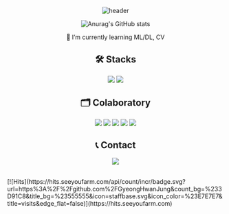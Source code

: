 <!--### Hi there 👋
**GyeongHwanJung/GyeongHwanJung** is a ✨ _special_ ✨ repository because its `README.md` (this file) appears on your GitHub profile.
Here are some ideas to get you started:-->

<div align=center>
  
![header](https://capsule-render.vercel.app/api?type=waving&color=42C2FF&height=150&section=header&text=Welcome!&fontSize=45)
  
<!--[![Top Langs](https://github-readme-stats.vercel.app/api/top-langs/?username=GyeongHwanJung&layout=compact&theme=github_dark)](https://github.com/GyeongHwanJung/github-readme-stats)-->

![Anurag's GitHub stats](https://github-readme-stats.vercel.app/api?username=GyeongHwanJung&show_icons=true&theme=github_dark)

🌱 I’m currently learning ML/DL, CV
  
## 🛠 Stacks

 <img src="https://img.shields.io/badge/python-3776AB?style=for-the-badge&logo=python&logoColor=white"> 
  <img src="https://img.shields.io/badge/linux-FCC624?style=for-the-badge&logo=linux&logoColor=black"> 

## 🗂 Colaboratory

<img src="https://img.shields.io/badge/github-181717?style=for-the-badge&logo=github&logoColor=white">
<img src="https://img.shields.io/badge/git-F05032?style=for-the-badge&logo=git&logoColor=white">
<img src="https://img.shields.io/badge/Notion-000000?style=for-the-badge&logo=Notion&logoColor=white"/>
<img src="https://img.shields.io/badge/Figma-F24E1E?style=for-the-badge&logo=Figma&logoColor=white"/>
<img src="https://img.shields.io/badge/Slack-4A154B?style=for-the-badge&logo=Slack&logoColor=white"/>
  

## 📞 Contact
  
</a> <a href="mailto:cheers3214@gmail.com">
<img
src="https://img.shields.io/badge/Gmail-d14836?style=flat-square&logo=Gmail&logoColor=white&link=mailto:quf8093@gmail.com"
style="height : auto; margin-left : 10px; margin-right : 10px;"/>
</a>
</div>


<br>
[![Hits](https://hits.seeyoufarm.com/api/count/incr/badge.svg?url=https%3A%2F%2Fgithub.com%2FGyeongHwanJung&count_bg=%233D91C8&title_bg=%23555555&icon=staffbase.svg&icon_color=%23E7E7E7&title=visits&edge_flat=false)](https://hits.seeyoufarm.com)</center>

<!--🔭 I’m currently working on ...
- 👯 I’m looking to collaborate on ...
- 🤔 I’m looking for help with ...
- 💬 Ask me about ...
- 📫 How to reach me: ...
- 😄 Pronouns: ...
- ⚡ Fun fact: ...
-->
